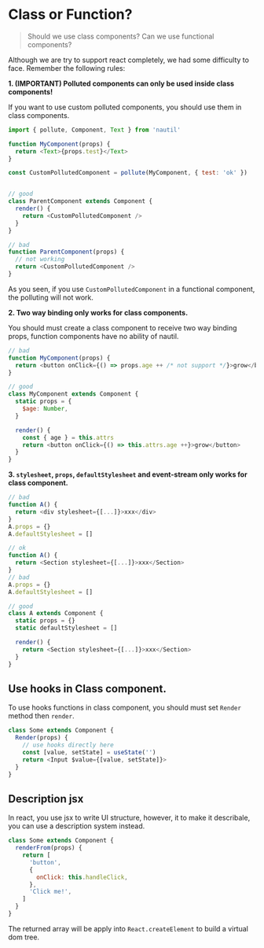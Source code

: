 # Class or Function?

> Should we use class components? Can we use functional components?

Although we are try to support react completely, we had some difficulty to face. Remember the following rules:

**1. (IMPORTANT) Polluted components can only be used inside class components!**

If you want to use custom polluted components, you should use them in class components.

```js
import { pollute, Component, Text } from 'nautil'

function MyComponent(props) {
  return <Text>{props.test}</Text>
}

const CustomPollutedComponent = pollute(MyComponent, { test: 'ok' })


// good
class ParentComponent extends Component {
  render() {
    return <CustomPollutedComponent />
  }
}

// bad
function ParentComponent(props) {
  // not working
  return <CustomPollutedComponent />
}
```

As you seen, if you use `CustomPollutedComponent` in a functional component, the polluting will not work.

**2. Two way binding only works for class components.**

You should must create a class component to receive two way binding props, function components have no ability of nautil.

```js
// bad
function MyComponent(props) {
  return <button onClick={() => props.age ++ /* not support */}>grow</button>
}

// good
class MyComponent extends Component {
  static props = {
    $age: Number,
  }

  render() {
    const { age } = this.attrs
    return <button onClick={() => this.attrs.age ++}>grow</button>
  }
}
```

**3. `stylesheet`, `props`, `defaultStylesheet` and event-stream only works for class component.**

```js
// bad
function A() {
  return <div stylesheet={[...]}>xxx</div>
}
A.props = {}
A.defaultStylesheet = []

// ok
function A() {
  return <Section stylesheet={[...]}>xxx</Section>
}
// bad
A.props = {}
A.defaultStylesheet = []

// good
class A extends Component {
  static props = {}
  static defaultStylesheet = []

  render() {
    return <Section stylesheet={[...]}>xxx</Section>
  }
}
```

## Use hooks in Class component.

To use hooks functions in class component, you should must set `Render` method then `render`.

```js
class Some extends Component {
  Render(props) {
    // use hooks directly here
    const [value, setState] = useState('')
    return <Input $value={[value, setState]}>
  }
}
```

## Description jsx

In react, you use jsx to write UI structure, however, it to make it describale, you can use a description system instead.

```js
class Some extends Component {
  renderFrom(props) {
    return [
      'button',
      {
        onClick: this.handleClick,
      },
      'Click me!',
    ]
  }
}
```

The returned array will be apply into `React.createElement` to build a virtual dom tree.
